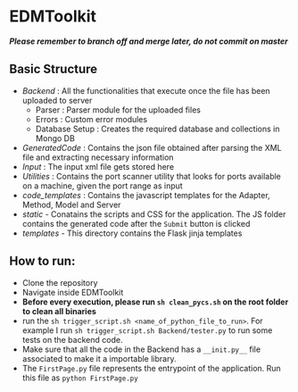 # EDMToolkit

**_Please remember to branch off and merge later, do not commit on master_**

## Basic Structure
- *Backend* : All the functionalities that execute once the file has been uploaded to server
  - Parser : Parser module for the uploaded files
  - Errors : Custom error modules
  - Database Setup : Creates the required database and collections in Mongo DB
- *GeneratedCode* : Contains the json file obtained after parsing the XML file and extracting necessary information
- *Input* : The input xml file gets stored here
- *Utilities* : Contains the port scanner utility that looks for ports available on a machine, given the port range as input
- *code_templates* : Contains the javascript templates for the Adapter, Method, Model and Server
- *static* - Conatains the scripts and CSS for the application. The JS folder contains the generated code after the ```Submit``` button is clicked
- *templates* - This directory contains the Flask jinja templates

## How to run:
- Clone the repository
- Navigate inside EDMToolkit
- **Before every execution, please run `sh clean_pycs.sh` on the root folder to clean all binaries**
- run the `sh trigger_script.sh <name_of_python_file_to_run>`. For example I run `sh trigger_script.sh Backend/tester.py` to run some tests on the backend code.
- Make sure that all the code in the Backend has a `__init.py__` file associated to make it a importable library.
- The `FirstPage.py` file represents the entrypoint of the application. Run this file as `python FirstPage.py`


